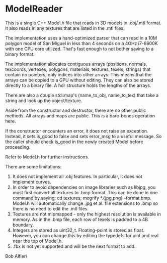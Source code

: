 # ModelReader

This is a single C++ Model.h file that reads in 3D models in .obj/.mtl format. It also reads in any textures that are listed in the .mtl files.

The implementation uses a hand-optimized parser that can read in a 10M polygon model of San Miguel in less than 4 seconds on a 4GHz i7-6600K with one CPU core utilized.  That's fast enough to not bother saving to a binary format.  

The implementation allocates contiguous arrays (positions, normals, texcoords, vertexes, polygons, materials, textures, texels, strings) that contain no pointers, only indices into other arrays.  This means that the arrays can be copied to a GPU without editing.  They can also be stored directly to a binary file.  A hdr structure holds the lengths of the arrays.

There are also a couple std::map's (name_to_obj, name_to_tex) that take a string and look up the object/texture.

Aside from the constructor and destructor, there are no other public methods.  All arrays and maps are public.   This is a bare-bones operation here.

If the constructor encounters an error, it does not raise an exception.  Instead, it sets is_good to false and sets error_msg to a useful message.  So the caller should check is_good in the newly created Model before proceeding.

Refer to Model.h for further instructions.

There are some limitations:

1) It does not implement all .obj features.  In particular, it does not implement curves.
2) In order to avoid dependencies on image libraries such as libjpg, you must first convert all textures to .bmp format.  This can be done in one command by saying: cd textures; mogrify *.{jpg,png} -format bmp.  Model.h will automatically change .jpg et al. file extensions to .bmp so there is no need to edit the .mtl files.
3) Textures are not mipmapped - only the highest resolution is available in memory. As in the .bmp file, each row of texels is padded to a 4B boundary.
4) Integers are stored as uint32_t.  Floating-point is stored as float.  However, you can change this by editing the typedefs for uint and real near the top of Model.h. 
3) .fbx is not yet supported and will be the next format to add.

Bob Alfieri
